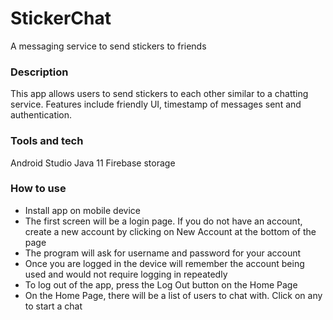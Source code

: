 # StickerChat
A messaging service to send stickers to friends

### Description
This app allows users to send stickers to each other similar to a chatting service. Features include friendly UI, timestamp of messages sent and authentication.

### Tools and tech
Android Studio 
Java 11
Firebase storage

### How to use
- Install app on mobile device
- The first screen will be a login page. If you do not have an account, create a new account by clicking on New Account at the bottom of the page
- The program will ask for username and password for your account
- Once you are logged in the device will remember the account being used and would not require logging in repeatedly
- To log out of the app, press the Log Out button on the Home Page
- On the Home Page, there will be a list of users to chat with. Click on any to start a chat
